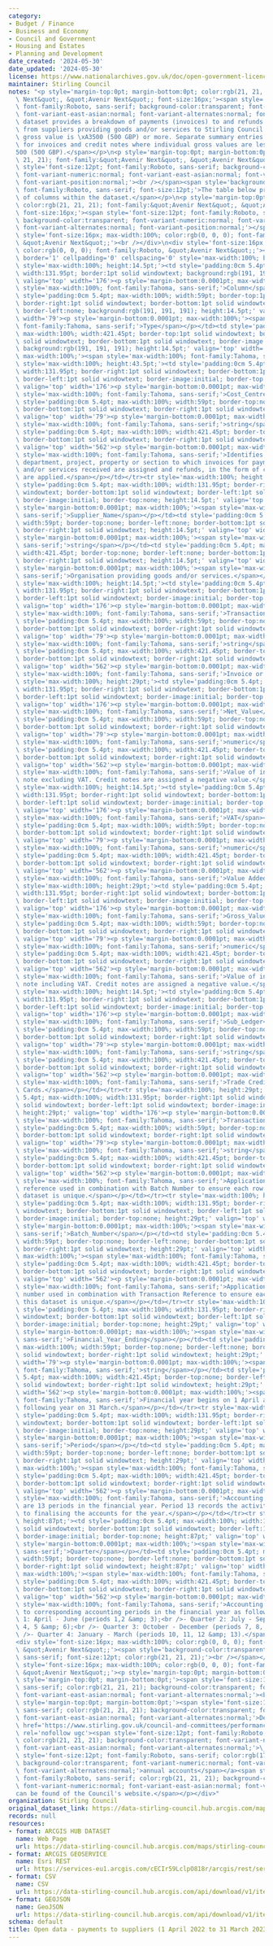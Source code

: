 ```yaml
---
category:
- Budget / Finance
- Business and Economy
- Council and Government
- Housing and Estates
- Planning and Development
date_created: '2024-05-30'
date_updated: '2024-05-30'
license: https://www.nationalarchives.gov.uk/doc/open-government-licence/version/3/
maintainer: Stirling Council
notes: "<p style='margin-top:0pt; margin-bottom:0pt; color:rgb(21, 21, 21); font-family:&quot;Avenir\
  \ Next&quot;, &quot;Avenir Next&quot;; font-size:16px;'><span style='font-size:12pt;\
  \ font-family:Roboto, sans-serif; background-color:transparent; font-variant-numeric:normal;\
  \ font-variant-east-asian:normal; font-variant-alternates:normal; font-variant-position:normal;'>This\
  \ dataset provides a breakdown of payments (invoices) to and refunds (credit notes)\
  \ from suppliers providing goods and/or services to Stirling Council where the individual\
  \ gross value is \xA3500 (500 GBP) or more. Separate summary entries are included\
  \ for invoices and credit notes where individual gross values are less than \xA3\
  500 (500 GBP).</span></p>\n<p style='margin-top:0pt; margin-bottom:0pt; color:rgb(21,\
  \ 21, 21); font-family:&quot;Avenir Next&quot;, &quot;Avenir Next&quot;; font-size:16px;'><span\
  \ style='font-size:12pt; font-family:Roboto, sans-serif; background-color:transparent;\
  \ font-variant-numeric:normal; font-variant-east-asian:normal; font-variant-alternates:normal;\
  \ font-variant-position:normal;'><br /></span><span style='background-color:transparent;\
  \ font-family:Roboto, sans-serif; font-size:12pt;'>The table below provides a description\
  \ of columns within the dataset.</span></p>\n<p style='margin-top:0pt; margin-bottom:0pt;\
  \ color:rgb(21, 21, 21); font-family:&quot;Avenir Next&quot;, &quot;Avenir Next&quot;;\
  \ font-size:16px;'><span style='font-size:12pt; font-family:Roboto, sans-serif;\
  \ background-color:transparent; font-variant-numeric:normal; font-variant-east-asian:normal;\
  \ font-variant-alternates:normal; font-variant-position:normal;'></span></p>\n<div\
  \ style='font-size:16px; max-width:100%; color:rgb(0, 0, 0); font-family:Roboto,\
  \ &quot;Avenir Next&quot;;'><br /></div>\n<div style='font-size:16px; max-width:100%;\
  \ color:rgb(0, 0, 0); font-family:Roboto, &quot;Avenir Next&quot;;'><div style='max-width:100%;'><table\
  \ border='1' cellpadding='0' cellspacing='0' style='max-width:100%; border:none;'><tbody><tr\
  \ style='max-width:100%; height:14.5pt;'><td style='padding:0cm 5.4pt; max-width:100%;\
  \ width:131.95pt; border:1pt solid windowtext; background:rgb(191, 191, 191); height:14.5pt;'\
  \ valign='top' width='176'><p style='margin-bottom:0.0001pt; max-width:100%;'><span\
  \ style='max-width:100%; font-family:Tahoma, sans-serif;'>Column</span></p></td><td\
  \ style='padding:0cm 5.4pt; max-width:100%; width:59pt; border-top:1pt solid windowtext;\
  \ border-right:1pt solid windowtext; border-bottom:1pt solid windowtext; border-image:initial;\
  \ border-left:none; background:rgb(191, 191, 191); height:14.5pt;' valign='top'\
  \ width='79'><p style='margin-bottom:0.0001pt; max-width:100%;'><span style='max-width:100%;\
  \ font-family:Tahoma, sans-serif;'>Type</span></p></td><td style='padding:0cm 5.4pt;\
  \ max-width:100%; width:421.45pt; border-top:1pt solid windowtext; border-right:1pt\
  \ solid windowtext; border-bottom:1pt solid windowtext; border-image:initial; border-left:none;\
  \ background:rgb(191, 191, 191); height:14.5pt;' valign='top' width='562'><p style='margin-bottom:0.0001pt;\
  \ max-width:100%;'><span style='max-width:100%; font-family:Tahoma, sans-serif;'>Description</span></p></td></tr><tr\
  \ style='max-width:100%; height:43.5pt;'><td style='padding:0cm 5.4pt; max-width:100%;\
  \ width:131.95pt; border-right:1pt solid windowtext; border-bottom:1pt solid windowtext;\
  \ border-left:1pt solid windowtext; border-image:initial; border-top:none; height:43.5pt;'\
  \ valign='top' width='176'><p style='margin-bottom:0.0001pt; max-width:100%;'><span\
  \ style='max-width:100%; font-family:Tahoma, sans-serif;'>Cost_Centre_Name</span></p></td><td\
  \ style='padding:0cm 5.4pt; max-width:100%; width:59pt; border-top:none; border-left:none;\
  \ border-bottom:1pt solid windowtext; border-right:1pt solid windowtext; height:43.5pt;'\
  \ valign='top' width='79'><p style='margin-bottom:0.0001pt; max-width:100%;'><span\
  \ style='max-width:100%; font-family:Tahoma, sans-serif;'>string</span></p></td><td\
  \ style='padding:0cm 5.4pt; max-width:100%; width:421.45pt; border-top:none; border-left:none;\
  \ border-bottom:1pt solid windowtext; border-right:1pt solid windowtext; height:43.5pt;'\
  \ valign='top' width='562'><p style='margin-bottom:0.0001pt; max-width:100%;'><span\
  \ style='max-width:100%; font-family:Tahoma, sans-serif;'>Identifies the activity,\
  \ department, project, property or section to which invoices for payment of goods\
  \ and/or services received are assigned and refunds, in the form of credit notes,\
  \ are applied.</span></p></td></tr><tr style='max-width:100%; height:14.5pt;'><td\
  \ style='padding:0cm 5.4pt; max-width:100%; width:131.95pt; border-right:1pt solid\
  \ windowtext; border-bottom:1pt solid windowtext; border-left:1pt solid windowtext;\
  \ border-image:initial; border-top:none; height:14.5pt;' valign='top' width='176'><p\
  \ style='margin-bottom:0.0001pt; max-width:100%;'><span style='max-width:100%; font-family:Tahoma,\
  \ sans-serif;'>Supplier_Name</span></p></td><td style='padding:0cm 5.4pt; max-width:100%;\
  \ width:59pt; border-top:none; border-left:none; border-bottom:1pt solid windowtext;\
  \ border-right:1pt solid windowtext; height:14.5pt;' valign='top' width='79'><p\
  \ style='margin-bottom:0.0001pt; max-width:100%;'><span style='max-width:100%; font-family:Tahoma,\
  \ sans-serif;'>string</span></p></td><td style='padding:0cm 5.4pt; max-width:100%;\
  \ width:421.45pt; border-top:none; border-left:none; border-bottom:1pt solid windowtext;\
  \ border-right:1pt solid windowtext; height:14.5pt;' valign='top' width='562'><p\
  \ style='margin-bottom:0.0001pt; max-width:100%;'><span style='max-width:100%; font-family:Tahoma,\
  \ sans-serif;'>Organisation providing goods and/or services.</span></p></td></tr><tr\
  \ style='max-width:100%; height:14.5pt;'><td style='padding:0cm 5.4pt; max-width:100%;\
  \ width:131.95pt; border-right:1pt solid windowtext; border-bottom:1pt solid windowtext;\
  \ border-left:1pt solid windowtext; border-image:initial; border-top:none; height:14.5pt;'\
  \ valign='top' width='176'><p style='margin-bottom:0.0001pt; max-width:100%;'><span\
  \ style='max-width:100%; font-family:Tahoma, sans-serif;'>Transaction_Type</span></p></td><td\
  \ style='padding:0cm 5.4pt; max-width:100%; width:59pt; border-top:none; border-left:none;\
  \ border-bottom:1pt solid windowtext; border-right:1pt solid windowtext; height:14.5pt;'\
  \ valign='top' width='79'><p style='margin-bottom:0.0001pt; max-width:100%;'><span\
  \ style='max-width:100%; font-family:Tahoma, sans-serif;'>string</span></p></td><td\
  \ style='padding:0cm 5.4pt; max-width:100%; width:421.45pt; border-top:none; border-left:none;\
  \ border-bottom:1pt solid windowtext; border-right:1pt solid windowtext; height:14.5pt;'\
  \ valign='top' width='562'><p style='margin-bottom:0.0001pt; max-width:100%;'><span\
  \ style='max-width:100%; font-family:Tahoma, sans-serif;'>Invoice or Credit Note.</span></p></td></tr><tr\
  \ style='max-width:100%; height:29pt;'><td style='padding:0cm 5.4pt; max-width:100%;\
  \ width:131.95pt; border-right:1pt solid windowtext; border-bottom:1pt solid windowtext;\
  \ border-left:1pt solid windowtext; border-image:initial; border-top:none; height:29pt;'\
  \ valign='top' width='176'><p style='margin-bottom:0.0001pt; max-width:100%;'><span\
  \ style='max-width:100%; font-family:Tahoma, sans-serif;'>Net_Value</span></p></td><td\
  \ style='padding:0cm 5.4pt; max-width:100%; width:59pt; border-top:none; border-left:none;\
  \ border-bottom:1pt solid windowtext; border-right:1pt solid windowtext; height:29pt;'\
  \ valign='top' width='79'><p style='margin-bottom:0.0001pt; max-width:100%;'><span\
  \ style='max-width:100%; font-family:Tahoma, sans-serif;'>numeric</span></p></td><td\
  \ style='padding:0cm 5.4pt; max-width:100%; width:421.45pt; border-top:none; border-left:none;\
  \ border-bottom:1pt solid windowtext; border-right:1pt solid windowtext; height:29pt;'\
  \ valign='top' width='562'><p style='margin-bottom:0.0001pt; max-width:100%;'><span\
  \ style='max-width:100%; font-family:Tahoma, sans-serif;'>Value of invoice or credit\
  \ note excluding VAT. Credit notes are assigned a negative value.</span></p></td></tr><tr\
  \ style='max-width:100%; height:14.5pt;'><td style='padding:0cm 5.4pt; max-width:100%;\
  \ width:131.95pt; border-right:1pt solid windowtext; border-bottom:1pt solid windowtext;\
  \ border-left:1pt solid windowtext; border-image:initial; border-top:none; height:14.5pt;'\
  \ valign='top' width='176'><p style='margin-bottom:0.0001pt; max-width:100%;'><span\
  \ style='max-width:100%; font-family:Tahoma, sans-serif;'>VAT</span></p></td><td\
  \ style='padding:0cm 5.4pt; max-width:100%; width:59pt; border-top:none; border-left:none;\
  \ border-bottom:1pt solid windowtext; border-right:1pt solid windowtext; height:14.5pt;'\
  \ valign='top' width='79'><p style='margin-bottom:0.0001pt; max-width:100%;'><span\
  \ style='max-width:100%; font-family:Tahoma, sans-serif;'>numeric</span></p></td><td\
  \ style='padding:0cm 5.4pt; max-width:100%; width:421.45pt; border-top:none; border-left:none;\
  \ border-bottom:1pt solid windowtext; border-right:1pt solid windowtext; height:14.5pt;'\
  \ valign='top' width='562'><p style='margin-bottom:0.0001pt; max-width:100%;'><span\
  \ style='max-width:100%; font-family:Tahoma, sans-serif;'>Value Added Tax.</span></p></td></tr><tr\
  \ style='max-width:100%; height:29pt;'><td style='padding:0cm 5.4pt; max-width:100%;\
  \ width:131.95pt; border-right:1pt solid windowtext; border-bottom:1pt solid windowtext;\
  \ border-left:1pt solid windowtext; border-image:initial; border-top:none; height:29pt;'\
  \ valign='top' width='176'><p style='margin-bottom:0.0001pt; max-width:100%;'><span\
  \ style='max-width:100%; font-family:Tahoma, sans-serif;'>Gross_Value</span></p></td><td\
  \ style='padding:0cm 5.4pt; max-width:100%; width:59pt; border-top:none; border-left:none;\
  \ border-bottom:1pt solid windowtext; border-right:1pt solid windowtext; height:29pt;'\
  \ valign='top' width='79'><p style='margin-bottom:0.0001pt; max-width:100%;'><span\
  \ style='max-width:100%; font-family:Tahoma, sans-serif;'>numeric</span></p></td><td\
  \ style='padding:0cm 5.4pt; max-width:100%; width:421.45pt; border-top:none; border-left:none;\
  \ border-bottom:1pt solid windowtext; border-right:1pt solid windowtext; height:29pt;'\
  \ valign='top' width='562'><p style='margin-bottom:0.0001pt; max-width:100%;'><span\
  \ style='max-width:100%; font-family:Tahoma, sans-serif;'>Value of invoice or credit\
  \ note including VAT. Credit notes are assigned a negative value.</span></p></td></tr><tr\
  \ style='max-width:100%; height:14.5pt;'><td style='padding:0cm 5.4pt; max-width:100%;\
  \ width:131.95pt; border-right:1pt solid windowtext; border-bottom:1pt solid windowtext;\
  \ border-left:1pt solid windowtext; border-image:initial; border-top:none; height:14.5pt;'\
  \ valign='top' width='176'><p style='margin-bottom:0.0001pt; max-width:100%;'><span\
  \ style='max-width:100%; font-family:Tahoma, sans-serif;'>Sub_Ledger</span></p></td><td\
  \ style='padding:0cm 5.4pt; max-width:100%; width:59pt; border-top:none; border-left:none;\
  \ border-bottom:1pt solid windowtext; border-right:1pt solid windowtext; height:14.5pt;'\
  \ valign='top' width='79'><p style='margin-bottom:0.0001pt; max-width:100%;'><span\
  \ style='max-width:100%; font-family:Tahoma, sans-serif;'>string</span></p></td><td\
  \ style='padding:0cm 5.4pt; max-width:100%; width:421.45pt; border-top:none; border-left:none;\
  \ border-bottom:1pt solid windowtext; border-right:1pt solid windowtext; height:14.5pt;'\
  \ valign='top' width='562'><p style='margin-bottom:0.0001pt; max-width:100%;'><span\
  \ style='max-width:100%; font-family:Tahoma, sans-serif;'>Trade Creditors or Purchase\
  \ Cards.</span></p></td></tr><tr style='max-width:100%; height:29pt;'><td style='padding:0cm\
  \ 5.4pt; max-width:100%; width:131.95pt; border-right:1pt solid windowtext; border-bottom:1pt\
  \ solid windowtext; border-left:1pt solid windowtext; border-image:initial; border-top:none;\
  \ height:29pt;' valign='top' width='176'><p style='margin-bottom:0.0001pt; max-width:100%;'><span\
  \ style='max-width:100%; font-family:Tahoma, sans-serif;'>Transaction_Reference</span></p></td><td\
  \ style='padding:0cm 5.4pt; max-width:100%; width:59pt; border-top:none; border-left:none;\
  \ border-bottom:1pt solid windowtext; border-right:1pt solid windowtext; height:29pt;'\
  \ valign='top' width='79'><p style='margin-bottom:0.0001pt; max-width:100%;'><span\
  \ style='max-width:100%; font-family:Tahoma, sans-serif;'>string</span></p></td><td\
  \ style='padding:0cm 5.4pt; max-width:100%; width:421.45pt; border-top:none; border-left:none;\
  \ border-bottom:1pt solid windowtext; border-right:1pt solid windowtext; height:29pt;'\
  \ valign='top' width='562'><p style='margin-bottom:0.0001pt; max-width:100%;'><span\
  \ style='max-width:100%; font-family:Tahoma, sans-serif;'>Application generated\
  \ reference used in combination with Batch Number to ensure each row within this\
  \ dataset is unique.</span></p></td></tr><tr style='max-width:100%; height:29pt;'><td\
  \ style='padding:0cm 5.4pt; max-width:100%; width:131.95pt; border-right:1pt solid\
  \ windowtext; border-bottom:1pt solid windowtext; border-left:1pt solid windowtext;\
  \ border-image:initial; border-top:none; height:29pt;' valign='top' width='176'><p\
  \ style='margin-bottom:0.0001pt; max-width:100%;'><span style='max-width:100%; font-family:Tahoma,\
  \ sans-serif;'>Batch_Number</span></p></td><td style='padding:0cm 5.4pt; max-width:100%;\
  \ width:59pt; border-top:none; border-left:none; border-bottom:1pt solid windowtext;\
  \ border-right:1pt solid windowtext; height:29pt;' valign='top' width='79'><p style='margin-bottom:0.0001pt;\
  \ max-width:100%;'><span style='max-width:100%; font-family:Tahoma, sans-serif;'>string</span></p></td><td\
  \ style='padding:0cm 5.4pt; max-width:100%; width:421.45pt; border-top:none; border-left:none;\
  \ border-bottom:1pt solid windowtext; border-right:1pt solid windowtext; height:29pt;'\
  \ valign='top' width='562'><p style='margin-bottom:0.0001pt; max-width:100%;'><span\
  \ style='max-width:100%; font-family:Tahoma, sans-serif;'>Application generated\
  \ number used in combination with Transaction Reference to ensure each row within\
  \ this dataset is unique.</span></p></td></tr><tr style='max-width:100%; height:29pt;'><td\
  \ style='padding:0cm 5.4pt; max-width:100%; width:131.95pt; border-right:1pt solid\
  \ windowtext; border-bottom:1pt solid windowtext; border-left:1pt solid windowtext;\
  \ border-image:initial; border-top:none; height:29pt;' valign='top' width='176'><p\
  \ style='margin-bottom:0.0001pt; max-width:100%;'><span style='max-width:100%; font-family:Tahoma,\
  \ sans-serif;'>Financial_Year_Ending</span></p></td><td style='padding:0cm 5.4pt;\
  \ max-width:100%; width:59pt; border-top:none; border-left:none; border-bottom:1pt\
  \ solid windowtext; border-right:1pt solid windowtext; height:29pt;' valign='top'\
  \ width='79'><p style='margin-bottom:0.0001pt; max-width:100%;'><span style='max-width:100%;\
  \ font-family:Tahoma, sans-serif;'>string</span></p></td><td style='padding:0cm\
  \ 5.4pt; max-width:100%; width:421.45pt; border-top:none; border-left:none; border-bottom:1pt\
  \ solid windowtext; border-right:1pt solid windowtext; height:29pt;' valign='top'\
  \ width='562'><p style='margin-bottom:0.0001pt; max-width:100%;'><span style='max-width:100%;\
  \ font-family:Tahoma, sans-serif;'>Financial year begins on 1 April and ends the\
  \ following year on 31 March.</span></p></td></tr><tr style='max-width:100%; height:29pt;'><td\
  \ style='padding:0cm 5.4pt; max-width:100%; width:131.95pt; border-right:1pt solid\
  \ windowtext; border-bottom:1pt solid windowtext; border-left:1pt solid windowtext;\
  \ border-image:initial; border-top:none; height:29pt;' valign='top' width='176'><p\
  \ style='margin-bottom:0.0001pt; max-width:100%;'><span style='max-width:100%; font-family:Tahoma,\
  \ sans-serif;'>Period</span></p></td><td style='padding:0cm 5.4pt; max-width:100%;\
  \ width:59pt; border-top:none; border-left:none; border-bottom:1pt solid windowtext;\
  \ border-right:1pt solid windowtext; height:29pt;' valign='top' width='79'><p style='margin-bottom:0.0001pt;\
  \ max-width:100%;'><span style='max-width:100%; font-family:Tahoma, sans-serif;'>numeric</span></p></td><td\
  \ style='padding:0cm 5.4pt; max-width:100%; width:421.45pt; border-top:none; border-left:none;\
  \ border-bottom:1pt solid windowtext; border-right:1pt solid windowtext; height:29pt;'\
  \ valign='top' width='562'><p style='margin-bottom:0.0001pt; max-width:100%;'><span\
  \ style='max-width:100%; font-family:Tahoma, sans-serif;'>Accounting period. There\
  \ are 13 periods in the financial year. Period 13 records the activity relating\
  \ to finalising the accounts for the year.</span></p></td></tr><tr style='max-width:100%;\
  \ height:87pt;'><td style='padding:0cm 5.4pt; max-width:100%; width:131.95pt; border-right:1pt\
  \ solid windowtext; border-bottom:1pt solid windowtext; border-left:1pt solid windowtext;\
  \ border-image:initial; border-top:none; height:87pt;' valign='top' width='176'><p\
  \ style='margin-bottom:0.0001pt; max-width:100%;'><span style='max-width:100%; font-family:Tahoma,\
  \ sans-serif;'>Quarter</span></p></td><td style='padding:0cm 5.4pt; max-width:100%;\
  \ width:59pt; border-top:none; border-left:none; border-bottom:1pt solid windowtext;\
  \ border-right:1pt solid windowtext; height:87pt;' valign='top' width='79'><p style='margin-bottom:0.0001pt;\
  \ max-width:100%;'><span style='max-width:100%; font-family:Tahoma, sans-serif;'>numeric</span></p></td><td\
  \ style='padding:0cm 5.4pt; max-width:100%; width:421.45pt; border-top:none; border-left:none;\
  \ border-bottom:1pt solid windowtext; border-right:1pt solid windowtext; height:87pt;'\
  \ valign='top' width='562'><p style='margin-bottom:0.0001pt; max-width:100%;'><span\
  \ style='max-width:100%; font-family:Tahoma, sans-serif;'>Accounting quarter. Aligned\
  \ to corresponding accounting periods in the financial year as follows:<br />- Quarter\
  \ 1: April - June (periods 1,2 &amp; 3);<br />- Quarter 2: July - September (periods\
  \ 4, 5 &amp; 6);<br />- Quarter 3: October - December (periods 7, 8, &amp; 9); and,<br\
  \ />- Quarter 4: January - March (periods 10, 11, 12 &amp; 13).</span></p></td></tr></tbody></table></div></div>\n\
  <div style='font-size:16px; max-width:100%; color:rgb(0, 0, 0); font-family:Roboto,\
  \ &quot;Avenir Next&quot;;'><span style='background-color:transparent; font-family:Roboto,\
  \ sans-serif; font-size:12pt; color:rgb(21, 21, 21);'><br /></span></div>\n<div\
  \ style='font-size:16px; max-width:100%; color:rgb(0, 0, 0); font-family:Roboto,\
  \ &quot;Avenir Next&quot;;'><p style='margin-top:0pt; margin-bottom:0pt;'><br /></p><p\
  \ style='margin-top:0pt; margin-bottom:0pt;'><span style='font-size:12pt; font-family:Roboto,\
  \ sans-serif; color:rgb(21, 21, 21); background-color:transparent; font-variant-numeric:normal;\
  \ font-variant-east-asian:normal; font-variant-alternates:normal;'><br /></span></p><p\
  \ style='margin-top:0pt; margin-bottom:0pt;'><span style='font-size:12pt; font-family:Roboto,\
  \ sans-serif; color:rgb(21, 21, 21); background-color:transparent; font-variant-numeric:normal;\
  \ font-variant-east-asian:normal; font-variant-alternates:normal;'>Details of Stirling's</span><a\
  \ href='https://www.stirling.gov.uk/council-and-committees/performance-and-statistics/annual-accounts/'\
  \ rel='nofollow ugc'><span style='font-size:12pt; font-family:Roboto, sans-serif;\
  \ color:rgb(21, 21, 21); background-color:transparent; font-variant-numeric:normal;\
  \ font-variant-east-asian:normal; font-variant-alternates:normal;'>\_</span><span\
  \ style='font-size:12pt; font-family:Roboto, sans-serif; color:rgb(17, 85, 204);\
  \ background-color:transparent; font-variant-numeric:normal; font-variant-east-asian:normal;\
  \ font-variant-alternates:normal;'>annual accounts</span></a><span style='font-size:12pt;\
  \ font-family:Roboto, sans-serif; color:rgb(21, 21, 21); background-color:transparent;\
  \ font-variant-numeric:normal; font-variant-east-asian:normal; font-variant-alternates:normal;'>\_\
  can be found of the Council's website.</span></p></div>"
organization: Stirling Council
original_dataset_link: https://data-stirling-council.hub.arcgis.com/maps/stirling-council::open-data-payments-to-suppliers-1-april-2022-to-31-march-2023
records: null
resources:
- format: ARCGIS HUB DATASET
  name: Web Page
  url: https://data-stirling-council.hub.arcgis.com/maps/stirling-council::open-data-payments-to-suppliers-1-april-2022-to-31-march-2023
- format: ARCGIS GEOSERVICE
  name: Esri REST
  url: https://services-eu1.arcgis.com/cECIr59LclpO818r/arcgis/rest/services/finance_payments_to_suppliers_2022_2023/FeatureServer/0
- format: CSV
  name: CSV
  url: https://data-stirling-council.hub.arcgis.com/api/download/v1/items/75321c392a214d3284ed463c8a703326/csv?layers=0
- format: GEOJSON
  name: GeoJSON
  url: https://data-stirling-council.hub.arcgis.com/api/download/v1/items/75321c392a214d3284ed463c8a703326/geojson?layers=0
schema: default
title: Open data - payments to suppliers (1 April 2022 to 31 March 2023)
---
```

